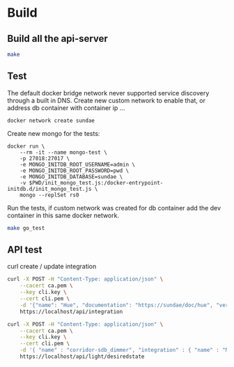 # Build

## Build all the api-server

```bash
make
```

## Test

The default docker bridge network never supported service discovery through a built in DNS.
Create new custom network to enable that, or address db container with container ip ...

```docker
docker network create sundae
```

Create new mongo for the tests:

```docker
docker run \
    --rm -it --name mongo-test \
    -p 27018:27017 \
    -e MONGO_INITDB_ROOT_USERNAME=admin \
    -e MONGO_INITDB_ROOT_PASSWORD=pwd \
    -e MONGO_INITDB_DATABASE=sundae \
    -v $PWD/init_mongo_test.js:/docker-entrypoint-initdb.d/init_mongo_test.js \
    mongo --replSet rs0
```

Run the tests, if custom network was created for db container add the dev container in this same docker network.

```bash
make go_test
```

## API test

curl create / update integration

```bash
curl -X POST -H "Content-Type: application/json" \
    --cacert ca.pem \
    --key cli.key \
    --cert cli.pem \
    -d '{"name": "Hue", "documentation": "https://sundae/doc/hue", "version": "v1.0.1", "url": "https://github.com/sundae-party/integration/hue"}' \
    https://localhost/api/integration
```

```bash
curl -X POST -H "Content-Type: application/json" \
    --cacert ca.pem \
    --key cli.key \
    --cert cli.pem \
    -d '{ "name" : "corridor-sdb_dimmer", "integration" : { "name" : "MQTT" }, "desiredstate" : { "brightness" : 0} }'\
    https://localhost/api/light/desiredstate
```
